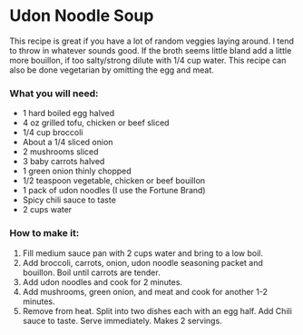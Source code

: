 # Udon Noodle Soup

This recipe is great if you have a lot of random veggies laying around. I tend to throw in whatever sounds good. If the broth seems  little bland add a little more bouillon, if too salty/strong dilute with 1/4 cup water. This recipe can also be done vegetarian by omitting the egg and meat.  

### What you will need:
- 1 hard boiled egg halved
- 4 oz grilled tofu, chicken or beef sliced
- 1/4 cup broccoli
- About a 1/4 sliced onion
- 2 mushrooms sliced
- 3 baby carrots halved
- 1 green onion thinly chopped
- 1/2 teaspoon vegetable, chicken or beef bouillon
- 1 pack of udon noodles (I use the Fortune Brand)
- Spicy chili sauce to taste
- 2 cups water

### How to make it:
1. Fill medium sauce pan with 2 cups water and bring to a low boil.
2. Add broccoli, carrots, onion, udon noodle seasoning packet and bouillon. Boil until carrots are tender.
3. Add udon noodles and cook for 2 minutes.
4. Add mushrooms, green onion, and meat and cook for another 1-2 minutes.
5. Remove from heat. Split into two dishes each with an egg half. Add Chili sauce to taste. Serve immediately. Makes 2 servings.

